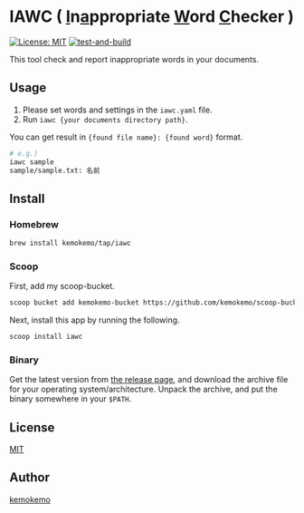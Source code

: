 # IAWC ( <u>I</u>n<u>a</u>ppropriate <u>W</u>ord <u>C</u>hecker )

[![License: MIT](https://img.shields.io/badge/License-MIT-blue.svg)](https://opensource.org/licenses/MIT) [![test-and-build](https://github.com/kemokemo/iawc/actions/workflows/test-and-build.yaml/badge.svg)](https://github.com/kemokemo/iawc/actions/workflows/test-and-build.yaml) 

This tool check and report inappropriate words in your documents.

## Usage

1. Please set words and settings in the `iawc.yaml` file.
1. Run `iawc {your documents directory path}`.

You can get result in `{found file name}: {found word}` format.

```sh
# e.g.)
iawc sample
sample/sample.txt: 名前
```

## Install

### Homebrew

```sh
brew install kemokemo/tap/iawc
```

### Scoop

First, add my scoop-bucket.

```sh
scoop bucket add kemokemo-bucket https://github.com/kemokemo/scoop-bucket.git
```

Next, install this app by running the following.

```sh
scoop install iawc
```

### Binary

Get the latest version from [the release page](https://github.com/kemokemo/iawc/releases/latest), and download the archive file for your operating system/architecture. Unpack the archive, and put the binary somewhere in your `$PATH`.

## License

[MIT](https://github.com/kemokemo/iawc/blob/main/LICENSE)

## Author

[kemokemo](https://github.com/kemokemo)

